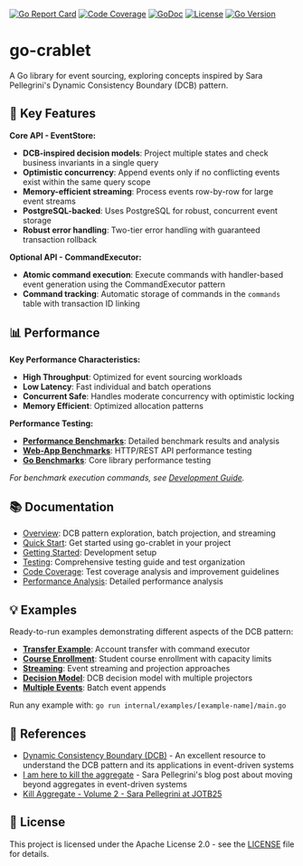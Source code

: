 [![Go Report Card](https://goreportcard.com/badge/github.com/rodolfodpk/go-crablet)](https://goreportcard.com/report/github.com/rodolfodpk/go-crablet)
[![Code Coverage](https://img.shields.io/badge/code%20coverage-86.0%25-green?logo=go)](https://github.com/rodolfodpk/go-crablet/actions/workflows/coverage.yml)
[![GoDoc](https://godoc.org/github.com/rodolfodpk/go-crablet?status.svg)](https://godoc.org/github.com/rodolfodpk/go-crablet)
[![License](https://img.shields.io/github/license/rodolfodpk/go-crablet)](https://github.com/rodolfodpk/go-crablet/blob/main/LICENSE)
[![Go Version](https://img.shields.io/github/go-mod/go-version/rodolfodpk/go-crablet)](https://github.com/rodolfodpk/go-crablet/blob/main/go.mod)

# go-crablet

A Go library for event sourcing, exploring concepts inspired by Sara Pellegrini's Dynamic Consistency Boundary (DCB) pattern. 

## 🚀 Key Features

**Core API - EventStore:**
- **DCB-inspired decision models**: Project multiple states and check business invariants in a single query
- **Optimistic concurrency**: Append events only if no conflicting events exist within the same query scope
- **Memory-efficient streaming**: Process events row-by-row for large event streams
- **PostgreSQL-backed**: Uses PostgreSQL for robust, concurrent event storage
- **Robust error handling**: Two-tier error handling with guaranteed transaction rollback

**Optional API - CommandExecutor:**
- **Atomic command execution**: Execute commands with handler-based event generation using the CommandExecutor pattern
- **Command tracking**: Automatic storage of commands in the `commands` table with transaction ID linking

## 📊 Performance

**Key Performance Characteristics:**
- **High Throughput**: Optimized for event sourcing workloads
- **Low Latency**: Fast individual and batch operations
- **Concurrent Safe**: Handles moderate concurrency with optimistic locking
- **Memory Efficient**: Optimized allocation patterns

**Performance Testing:**
- **[Performance Benchmarks](docs/benchmarks.md)**: Detailed benchmark results and analysis
- **[Web-App Benchmarks](internal/web-app/README.md)**: HTTP/REST API performance testing
- **[Go Benchmarks](internal/benchmarks/README.md)**: Core library performance testing

*For benchmark execution commands, see [Development Guide](docs/getting-started.md).*

## 📚 Documentation
- [Overview](docs/overview.md): DCB pattern exploration, batch projection, and streaming
- [Quick Start](docs/quick-start.md): Get started using go-crablet in your project
- [Getting Started](docs/getting-started.md): Development setup
- [Testing](docs/testing.md): Comprehensive testing guide and test organization
- [Code Coverage](docs/code-coverage.md): Test coverage analysis and improvement guidelines
- [Performance Analysis](docs/performance-improvements.md): Detailed performance analysis

## 💡 Examples

Ready-to-run examples demonstrating different aspects of the DCB pattern:

- **[Transfer Example](internal/examples/transfer/main.go)**: Account transfer with command executor
- **[Course Enrollment](internal/examples/enrollment/main.go)**: Student course enrollment with capacity limits
- **[Streaming](internal/examples/streaming/main.go)**: Event streaming and projection approaches
- **[Decision Model](internal/examples/decision_model/main.go)**: DCB decision model with multiple projectors
- **[Multiple Events](internal/examples/batch/main.go)**: Batch event appends

Run any example with: `go run internal/examples/[example-name]/main.go`

## 📖 References

- [Dynamic Consistency Boundary (DCB)](https://dcb.events/) - An excellent resource to understand the DCB pattern and its applications in event-driven systems
- [I am here to kill the aggregate](https://sara.event-thinking.io/2023/04/kill-aggregate-chapter-1-I-am-here-to-kill-the-aggregate.html) - Sara Pellegrini's blog post about moving beyond aggregates in event-driven systems
- [Kill Aggregate - Volume 2 - Sara Pellegrini at JOTB25](https://www.youtube.com/watch?v=AQ5fk4D3u9I)

## 📄 License

This project is licensed under the Apache License 2.0 - see the [LICENSE](LICENSE) file for details.